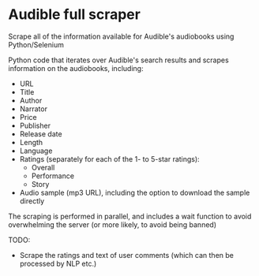 # Audible full scraper
Scrape all of the information available for Audible's audiobooks using Python/Selenium

Python code that iterates over Audible's search results and scrapes information on the audiobooks, including:
* URL
* Title
* Author
* Narrator
* Price
* Publisher
* Release date
* Length
* Language
* Ratings (separately for each of the 1- to 5-star ratings):
  * Overall
  * Performance
  * Story
* Audio sample (mp3 URL), including the option to download the sample directly

The scraping is performed in parallel, and includes a wait function to avoid overwhelming the server (or more likely, to avoid being banned)

TODO:
* Scrape the ratings and text of user comments (which can then be processed by NLP etc.)
